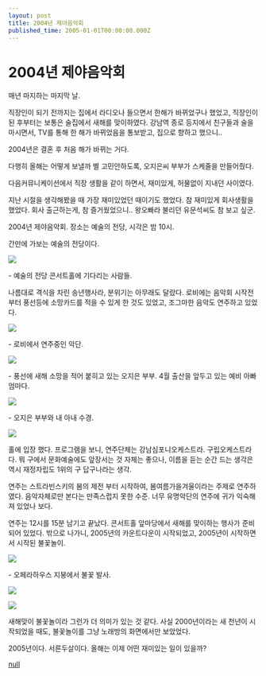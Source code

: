 ```yaml
---
layout: post
title: 2004년 제야음악회
published_time: 2005-01-01T00:00:00.000Z
---
```


# 2004년 제야음악회


매년 마지하는 마지막 날.

직장인이 되기 전까지는 집에서 라디오나 들으면서 한해가 바뀌었구나 했었고, 직장인이 된 후부터는 보통은 술집에서 새해를 맞이하였다. 강남역 종로 등지에서 친구들과 술을 마시면서, TV를 통해 한 해가 바뀌었음을 통보받고, 집으로 향하고 했으니..

2004년은 결혼 후 처음 해가 바뀌는 거다.

다행히 올해는 어떻게 보낼까 별 고민안하도록, 오지은씨 부부가 스케줄을 만들어줬다.

다음커뮤니케이션에서 직장 생활을 같이 하면서, 재미있게, 허물없이 지내던 사이였다.

지난 시절을 생각해봤을 때 가장 재미있었던 때이기도 했었다. 참 재미있게 회사생활을 했었다. 회사 출근하는게, 참 즐거웠었으니.. 왕오빠라 불리던 유문석씨도 참 보고 싶군.

2004년 제야음악회. 장소는 예술의 전당, 시각은 밤 10시.

간만에 가보는 예술의 전당이다.

![](../pds/200902/04/80/a0109780_498978e152ed2.jpg)

\- 예술의 전당 콘서트홀에 기다리는 사람들.

나름대로 격식을 차린 송년행사라, 분위기는 아무래도 달랐다. 로비에는 음악회 시작전부터 풍선등에 소망카드를 적을 수 있게 한 것도 있었고, 조그마한 음악도 연주하고 있었다.

![](../pds/200902/04/80/a0109780_498978e168cf7.jpg)

\- 로비에서 연주중인 악단.

![](../pds/200902/04/80/a0109780_498978e17dfd3.jpg)

\- 풍선에 새해 소망을 적어 붙히고 있는 오지은 부부. 4월 출산을 앞두고 있는 예비 아빠 엄마다.

![](../pds/200902/04/80/a0109780_498978e19f3fd.jpg)

\- 오지은 부부와 내 아내 수경.

![](../pds/200902/04/80/a0109780_498978e1b7d63.jpg)

홀에 입장 했다. 프로그램을 보니, 연주단체는 강남심포니오케스트라. 구립오케스트라다. 뭐 구에서 문화예술에도 앞장서는 것 자체는 좋으나, 이름을 듣는 순간 드는 생각은 역시 재정자립도 1위의 구 답구나라는 생각.

연주는 스트라빈스키의 봄의 제전 부터 시작하여, 봄여름가을겨울이라는 주제로 연주하였다. 음악자체로만 본다는 만족스럽지 못한 수준. 너무 유명악단의 연주에 귀가 익숙해져 있었나 보다.

연주는 12시를 15분 남기고 끝났다. 콘서트홀 앞마당에서 새해를 맞이하는 행사가 준비되어 있었다. 밖으로 나가니, 2005년의 카운트다운이 시작되었고, 2005년이 시작하면서 시작된 불꽃놀이.

![](../pds/200902/04/80/a0109780_498978e1c5bdc.jpg)

\- 오페라하우스 지붕에서 불꽃 발사.

![](../pds/200902/04/80/a0109780_498978e1d32d0.jpg)

![](../pds/200902/04/80/a0109780_498978e1e3326.jpg)

새해맞이 불꽃놀이라 그런가 더 의미가 있는 것 같다. 사실 2000년이라는 새 천년이 시작되었을 때도, 불꽃놀이를 그냥 노래방의 화면에서만 보았었다.

2005년이다. 서른두살이다. 올해는 이제 어떤 재미있는 일이 있을까?

[null](../6166829.html#6166829_1)

